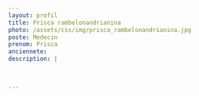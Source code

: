 ```yaml
---
layout: profil
title: Prisca rambelonandrianina
photo: /assets/css/img/prisca_rambelonandrianina.jpg
poste: Medecin
prenom: Prisca
anciennete: 
description: |


  
---
```

